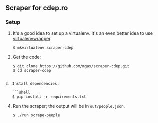 ## Scraper for cdep.ro

### Setup


1. It's a good idea to set up a virtualenv. It's an even better idea to use
[virtualenvwrapper][].

   ```shell
   $ mkvirtualenv scraper-cdep
   ```

2. Get the code:

   ```shell
   $ git clone https://github.com/mgax/scraper-cdep.git
   $ cd scraper-cdep
```

3. Install dependencies:

   ```shell
   $ pip install -r requirements.txt
   ```

4. Run the scraper; the output will be in `out/people.json`.

   ```shell
   $ ./run scrape-people
   ```

[virtualenvwrapper]: http://docs.python-guide.org/en/latest/dev/virtualenvs/#virtualenvwrapper
